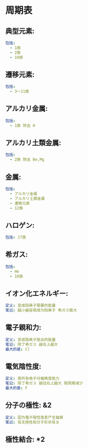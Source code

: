 # 周期表

## 典型元素:

```yaml
包括:
  - 1族
  - 2族
  - 18族
```

## 遷移元素:

```yaml
包括:
  - 3～11族

```

## アルカリ金属:

```yaml
包括:
  - 1族 除去 H

```

## アルカリ土類金属:

```yaml
包括:
  - 2族 除去 Be,Mg

```

## 金属:

```yaml
包括:
  - アルカリ金属
  - アルカリ土類金属
  - 遷移元素
  - 12族

```

## ハロゲン:

```yaml
包括: 17族

```

## 希ガス:

```yaml
包括:
  - He
  - 18族

```

## イオン化エネルギー:

```yaml
定义: 变成阳离子需要的能量
笔记: 越小越容易成为阳离子 希ガス极大

```

## 電子親和力:

```yaml
定义: 变成陰离子放出的能量
笔记: 除了希ガス 越右上越大
最大的是: Cl

```

## 電気陰性度:

```yaml
定义: 使共有电子对偏离度能力
笔记: 除了希ガス 越往右上越大 随周期减少
最大的是: F

```

## 分子の極性: &2

```yaml
定义: 因为電子陰性度差产生偏离
笔记: 有无極性和分子形状有关

```

## 極性結合: *2

```yaml
```